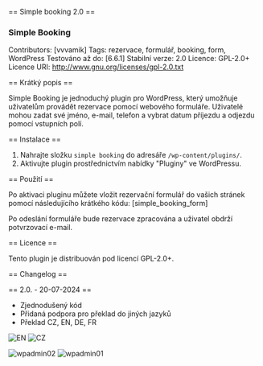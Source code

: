 == Simple booking 2.0 ==
### Simple Booking

Contributors: [vvvamik]
Tags: rezervace, formulář, booking, form, WordPress
Testováno až do: [6.6.1]
Stabilní verze: 2.0
Licence: GPL-2.0+
Licence URI: http://www.gnu.org/licenses/gpl-2.0.txt

== Krátký popis ==

Simple Booking je jednoduchý plugin pro WordPress, který umožňuje uživatelům provádět rezervace pomocí webového formuláře. Uživatelé mohou zadat své jméno, e-mail, telefon a vybrat datum příjezdu a odjezdu pomocí vstupních polí.

== Instalace ==

1. Nahrajte složku `simple booking` do adresáře `/wp-content/plugins/`.
2. Aktivujte plugin prostřednictvím nabídky "Pluginy" ve WordPressu.

== Použití ==

Po aktivaci pluginu můžete vložit rezervační formulář do vašich stránek pomocí následujícího krátkého kódu:
[simple_booking_form]

Po odeslání formuláře bude rezervace zpracována a uživatel obdrží potvrzovací e-mail.

== Licence ==

Tento plugin je distribuován pod licencí GPL-2.0+.

== Changelog ==

== 2.0. - 20-07-2024 ==
- Zjednodušený kód
- Přidaná podpora pro překlad do jiných jazyků
- Překlad CZ, EN, DE, FR
  
![EN](https://github.com/user-attachments/assets/2686dcf3-dc15-48eb-86da-2ed00c56f581)
![CZ](https://github.com/user-attachments/assets/271064e2-fc24-4350-9d0b-b959ca943d48)


![wpadmin02](https://github.com/user-attachments/assets/96e7240f-8d78-4566-9834-7721a9898f86)
![wpadmin01](https://github.com/user-attachments/assets/894184f3-5fe6-4098-991f-a3f5551c9bbc)

